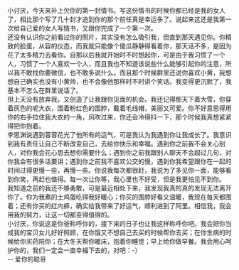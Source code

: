 小讨厌，今天来补上欠你的第一封情书。写这份情书的时候你都已经是我的女人了，相比那个写了几十封才追到你的那个前任真是幸运多了。说起来这还是我第一次给自己爱的女人写情书，又跟你完成了一个第一次。  
还没有认识你之前看过你的照片，其实没有怎么吸引我，但直到那天遇见你。你精致的脸蛋，从容的仪态，而我就只能像个傻瓜静静得看着你，那天话不多，是因为花了太多精力去看你。自那以后我就开始时不时想起你，可是由于我习惯了一个人，习惯了一个人喜欢一个人，而且我也不知道该说些什么能够引起你的注意，所以我不敢找你要微信，也不敢多说什么。而且那个时候群里还说你喜欢小黄，我想想自己确实也没有小黄帅，也不会像他那样时不时讲个笑话。我变得更沉默了，我基本不怎么在群里说话了。  
但上天没有放弃我，又创造了让我跟你见面的机会。我还记得那天下着大雪，你穿着灰色的呢大衣，围着粉红色的围脖，戴着毛线帽，美丽又可爱。你不好意思得用你的右手拉住我大衣的一角，风吹过来，你还会冷得抖一下，那个时候我真想紧紧得把你抱着。  
李思渊说遇到蓉蓉花光了他所有的运气，可是我认为我遇到你让我成长了。我意识到我有责任让自己不断改变自己，去给你快乐和幸福。遇到你之前我不会关心别人，对你我会花心思去想你需要什么；遇到你之前我跟别人聊天不会超过几句，对你我会有很多话要讲；遇到你之前我不喜欢公交的慢，遇到你我希望跟你在一起的时间过得更慢一些，再慢一些。你说我每次都很赶，我说为了多见你一面，能够看到你笑，再赶也值得。每一次让你等，我心里也不好受，但是我更怕见不到你。
     我知道之前的我还不够勇敢，可是最近相处下来，我发现我真的真的发现无法离开你了。你为我煮的土鸡蛋吃得我好暖心；你买的围脖好看又温暖，我现在每天都围着；还有你买的红内裤，确实给我带来了好运气，顺利进到了阿里。相信我，我会用我的努力，让这一切都变得值得的。  
小讨厌，你说这是你爸称呼你的，接下来的日子也让我这样称呼你吧。我会把你当成我的宝贝女儿好好照顾，在你饿又不想自己去买的时候帮你去买；在你生病的时候给你买药陪你；在大冬天帮你暖床，抱着你睡觉；早上给你做早餐。我会用心呵护你的，我们一定会一直幸福下去的，对吧：-）  
                                         -- 爱你的聪哥